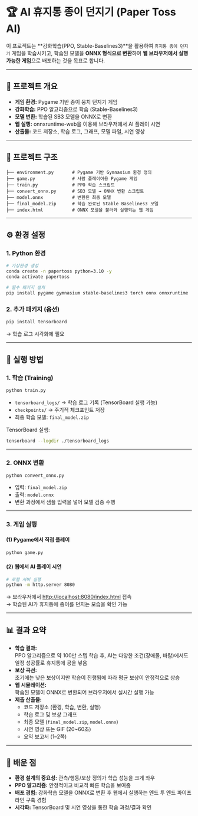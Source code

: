 # 🏆 AI 휴지통 종이 던지기 (Paper Toss AI)

이 프로젝트는 **강화학습(PPO, Stable-Baselines3)**을 활용하여 `휴지통 종이 던지기` 게임을 학습시키고, 학습된 모델을 **ONNX 형식으로 변환**하여 **웹 브라우저에서 실행 가능한 게임**으로 배포하는 것을 목표로 합니다.  

---

## 📌 프로젝트 개요
- **게임 환경:** Pygame 기반 종이 뭉치 던지기 게임
- **강화학습:** PPO 알고리즘으로 학습 (Stable-Baselines3)
- **모델 변환:** 학습된 SB3 모델을 ONNX로 변환
- **웹 실행:** onnxruntime-web을 이용해 브라우저에서 AI 플레이 시연
- **산출물:** 코드 저장소, 학습 로그, 그래프, 모델 파일, 시연 영상

---

## 📂 프로젝트 구조
```
├── environment.py       # Pygame 기반 Gymnasium 환경 정의
├── game.py              # 사람 플레이어용 Pygame 게임
├── train.py             # PPO 학습 스크립트
├── convert_onnx.py      # SB3 모델 → ONNX 변환 스크립트
├── model.onnx           # 변환된 최종 모델
├── final_model.zip      # 학습 완료된 Stable Baselines3 모델
├── index.html           # ONNX 모델을 불러와 실행되는 웹 게임
```

---

## ⚙️ 환경 설정

### 1. Python 환경
```bash
# 가상환경 생성
conda create -n papertoss python=3.10 -y
conda activate papertoss

# 필수 패키지 설치
pip install pygame gymnasium stable-baselines3 torch onnx onnxruntime
```

### 2. 추가 패키지 (옵션)
```bash
pip install tensorboard
```
→ 학습 로그 시각화에 필요

---

## 🚀 실행 방법

### 1. 학습 (Training)
```bash
python train.py
```
- `tensorboard_logs/` → 학습 로그 기록 (TensorBoard 실행 가능)
- `checkpoints/` → 주기적 체크포인트 저장
- 최종 학습 모델: `final_model.zip`

TensorBoard 실행:
```bash
tensorboard --logdir ./tensorboard_logs
```

---

### 2. ONNX 변환
```bash
python convert_onnx.py
```
- 입력: `final_model.zip`  
- 출력: `model.onnx`  
- 변환 과정에서 샘플 입력을 넣어 모델 검증 수행

---

### 3. 게임 실행
#### (1) Pygame에서 직접 플레이
```bash
python game.py
```

#### (2) 웹에서 AI 플레이 시연
```bash
# 로컬 서버 실행
python -m http.server 8080
```
→ 브라우저에서 [http://localhost:8080/index.html](http://localhost:8080/index.html) 접속  
→ 학습된 AI가 휴지통에 종이를 던지는 모습을 확인 가능

---

## 📊 결과 요약
- **학습 결과:**  
  PPO 알고리즘으로 약 100만 스텝 학습 후, AI는 다양한 조건(장애물, 바람)에서도 일정 성공률로 휴지통에 공을 넣음  
- **보상 곡선:**  
  초기에는 낮은 보상이지만 학습이 진행됨에 따라 평균 보상이 안정적으로 상승  
- **웹 시뮬레이션:**  
  학습된 모델이 ONNX로 변환되어 브라우저에서 실시간 실행 가능  
- **제출 산출물:**  
  - 코드 저장소 (환경, 학습, 변환, 실행)  
  - 학습 로그 및 보상 그래프  
  - 최종 모델 (`final_model.zip`, `model.onnx`)  
  - 시연 영상 또는 GIF (20~60초)  
  - 요약 보고서 (1–2쪽)  

---

## 🙌 배운 점
- **환경 설계의 중요성:** 관측/행동/보상 정의가 학습 성능을 크게 좌우  
- **PPO 알고리즘:** 안정적이고 비교적 빠른 학습을 보여줌  
- **배포 경험:** 강화학습 모델을 ONNX로 변환 후 웹에서 실행하는 엔드 투 엔드 파이프라인 구축 경험  
- **시각화:** TensorBoard 및 시연 영상을 통한 학습 과정/결과 확인  
